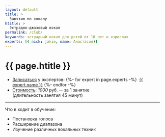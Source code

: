 ```yaml
---
layout: default
title: >
  Занятия по вокалу 
htitle: >
  Эстрадно-джазовый вокал
permalink: /club/
keywords: эстрадный вокал для детей от 10 лет и взрослых
experts: [{ nick: jakie, name: Анастасия}]
---
```


# [](#header-1) {{ page.htitle }}


* [Записаться](/circles) у экспертов:
{%- for expert in page.experts -%}
&nbsp;<a href="../experts/{{ expert.nick }}">{{ expert.name }}</a>
{%- endfor -%}<br>
* <u>Стоимость</u>: *1000* руб. -- за 1 занятие<br>(длительность занятия 45 минут)

___________

Что в ходит в обучение:
* Постановка голоса 
* Расширение диапазона
* Изучение различных вокальных техник



